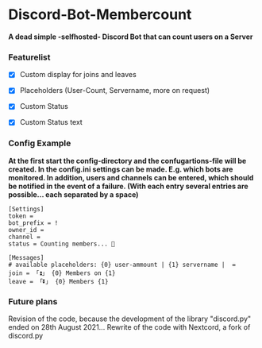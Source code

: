# Discord-Bot-Membercount
**A dead simple -selfhosted- Discord Bot that can count users on a Server**

### Featurelist

- [x] Custom display for joins and leaves
- [x] Placeholders (User-Count, Servername, more on request)
- [x] Custom Status 
- [x] Custom Status text


### Config Example
**At the first start the config-directory and the confugartions-file will be created.
In the config.ini settings can be made.
E.g. which bots are monitored. In addition, users and channels can be entered, which should be notified in the event of a failure.
(With each entry several entries are possible... each separated by a space)**
```
[Settings]
token = 
bot_prefix = !
owner_id = 
channel = 
status = Counting members... 🔄

[Messages]
# available placeholders: {0} user-ammount | {1} servername |  =  
join = 「⏫」 {0} Members on {1}
leave = 「⏬」 {0} Members {1}
```

### Future plans
Revision of the code, because the development of the library "discord.py" ended on 28th August 2021...
Rewrite of the code with Nextcord, a fork of discord.py

